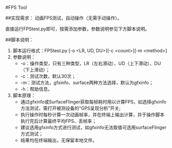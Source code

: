 #FPS Tool

##实现需求：
动画FPS测试，自动操作（无需手动操作）。

直接运行FPStest.py即可，按需添加参数，参数说明参见下方脚本说明。

##脚本说明：
1. 脚本运行格式：FPStest.py [-o \<LR, UD, DU>][-c \<count>][-m \<method>]
2. 参数说明：
	* -o：操作类型，只有三种类型，LR（左右滑动）、UD（上下滑动）、DU（下上滑动）；
	* -c：测试次数，默认30次；
	* -m：测试方法，gfxinfo、surface两种方法选择，默认为gfxinfo；
	* -h：帮助信息。
3. 脚本原理：
	* 通过gfxinfo或SurfaceFlinger获取每帧耗时用以计算FPS，如选择gfxinfo方法测试，需打开被测设备的“GPS呈现分析”开关;
	* 执行操作时每秒计算一次动画帧率，并在终端上输出计算，并于操作脚本执行完后计算最终平均FPS、丢帧率；
	* 建议选用gfxinfo方式进行测试，如gfxinfo无法取值可选用surfaceFlinger方式测试；
	* 结果均在终端输出，无保留本地文件。